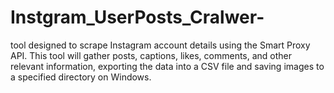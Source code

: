 # Instgram_UserPosts_Cralwer-
tool designed to scrape Instagram account details using the Smart Proxy API. This tool will gather posts, captions, likes, comments, and other relevant information, exporting the data into a CSV file and saving images to a specified directory on Windows.
